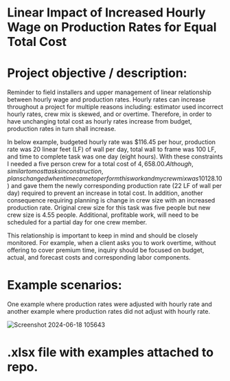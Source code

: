 # Linear Impact of Increased Hourly Wage on Production Rates for Equal Total Cost

# Project objective / description:

Reminder to field installers and upper management of linear relationship between hourly wage and production rates. Hourly rates can increase throughout a project for multiple reasons including: estimator used incorrect hourly rates, crew mix is skewed, and or overtime. Therefore, in order to have unchanging total cost as hourly rates increase from budget, production rates in turn shall increase. 

In below example, budgeted hourly rate was $116.45 per hour, production rate was 20 linear feet (LF) of wall per day, total wall to frame was 100 LF, and time to complete task was one day (eight hours). With these constraints I needed a five person crew for a total cost of $4,658.00. Although, similar to most tasks in construction, plans changed when time came to perform this work and my crew mix was 10% higher than budget due to a temporary increase in higher wage employees. I let the field know about the increased crew mix hourly wage ($128.10) and gave them the newly corresponding production rate (22 LF of wall per day) required to prevent an increase in total cost. In addition, another consequence requiring planning is change in crew size with an increased production rate. Original crew size for this task was five people but new crew size is 4.55 people. Additional, profitable work, will need to be scheduled for a partial day for one crew member.

This relationship is important to keep in mind and should be closely monitored. For example, when a client asks you to work overtime, without offering to cover premium time, inquiry should be focused on budget, actual, and forecast costs and corresponding labor components.

# Example scenarios:

One example where production rates were adjusted with hourly rate and another example where production rates did not adjust with hourly rate.

![Screenshot 2024-06-18 105643](https://github.com/NollieAnalysis/linear_impact_of_increased_hourly_wage_on_production_rates_for_equal_total_cost/assets/163913188/579f8ec0-2e3f-4785-acd4-8e5cd11c4e1d)

# .xlsx file with examples attached to repo.
